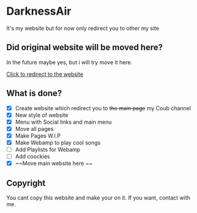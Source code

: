 # DarknessAir

It's my website but for now only redirect you to other my site

## Did original website will be moved here?

In the future maybe yes, but i will try move it here.

[Click to redirect to the website](https://blackuspl.github.io/DarknessAir)

## What is done?

- [x] Create website which redirect you to ~~the main page~~ my Coub channel
- [x] New style of website
- [x] Menu with Social links and main menu
- [x] Move all pages 
- [X] Make Pages W.I.P
- [x] Make Webamp to play cool songs
- [ ] Add Playlists for Webamp
- [ ] Add coockies
- [x] ~~Move main website here ~~

## Copyright

You cant copy this website and make your on it. If you want, contact with me.
